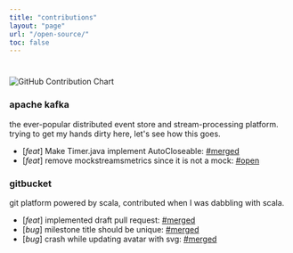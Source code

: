 ```yaml
---
title: "contributions"
layout: "page"
url: "/open-source/"
toc: false
---
```


#

![GitHub Contribution Chart](https://ghchart.rshah.org/joobisb)

### apache kafka

the ever-popular distributed event store and stream-processing platform. trying to get my hands dirty here, let's see how this goes. 

  - [*feat*] Make Timer.java implement AutoCloseable: [#merged](https://github.com/apache/kafka/pull/13872)
  - [*feat*] remove mockstreamsmetrics since it is not a mock: [#open ](https://github.com/apache/kafka/pull/13931)


### gitbucket

git platform powered by scala, contributed when I was dabbling with scala.

  - [*feat*] implemented draft pull request: [#merged](https://github.com/gitbucket/gitbucket/pull/2336)
  - [*bug*] milestone title should be unique: [#merged](https://github.com/gitbucket/gitbucket/pull/2327)
  - [*bug*] crash while updating avatar with svg: [#merged](https://github.com/gitbucket/gitbucket/pull/2318)



